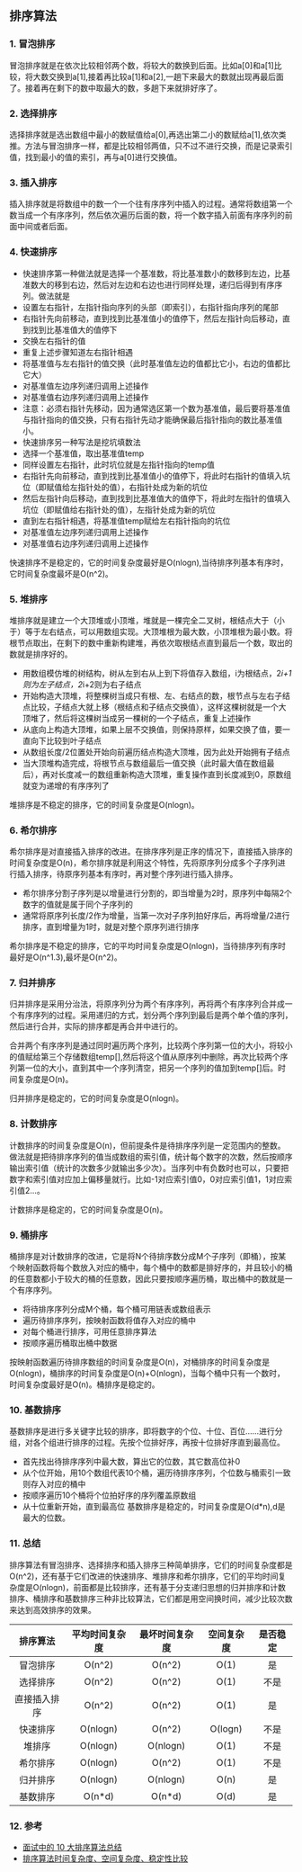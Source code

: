 ## 排序算法
### 1. 冒泡排序
冒泡排序就是在依次比较相邻两个数，将较大的数换到后面。比如a[0]和a[1]比较，将大数交换到a[1],接着再比较a[1]和a[2],一趟下来最大的数就出现再最后面了。接着再在剩下的数中取最大的数，多趟下来就排好序了。
### 2. 选择排序
选择排序就是选出数组中最小的数赋值给a[0],再选出第二小的数赋给a[1],依次类推。方法与冒泡排序一样，都是比较相邻两值，只不过不进行交换，而是记录索引值，找到最小的值的索引，再与a[0]进行交换值。
### 3. 插入排序
插入排序就是将数组中的数一个一个往有序序列中插入的过程。通常将数组第一个数当成一个有序序列，然后依次遍历后面的数，将一个数字插入前面有序序列的前面中间或者后面。
### 4. 快速排序
* 快速排序第一种做法就是选择一个基准数，将比基准数小的数移到左边，比基准数大的移到右边，然后对左边和右边也进行同样处理，递归后得到有序序列。做法就是
 * 设置左右指针，左指针指向序列的头部（即索引），右指针指向序列的尾部
 * 右指针先向前移动，直到找到比基准值小的值停下，然后左指针向后移动，直到找到比基准值大的值停下
 * 交换左右指针的值
 * 重复上述步骤知道左右指针相遇
 * 将基准值与左右指针的值交换（此时基准值左边的值都比它小，右边的值都比它大）
 * 对基准值左边序列递归调用上述操作
 * 对基准值右边序列递归调用上述操作
 * 注意：必须右指针先移动，因为通常选区第一个数为基准值，最后要将基准值与指针指向的值交换，只有右指针先动才能确保最后指针指向的数比基准值小。
* 快速排序另一种写法是挖坑填数法
 * 选择一个基准值，取出基准值temp
 * 同样设置左右指针，此时坑位就是左指针指向的temp值
 * 右指针先向前移动，直到找到比基准值小的值停下，将此时右指针的值填入坑位（即赋值给左指针处的值），右指针处成为新的坑位
 * 然后左指针向后移动，直到找到比基准值大的值停下，将此时左指针的值填入坑位（即赋值给右指针处的值），左指针处成为新的坑位
 * 直到左右指针相遇，将基准值temp赋给左右指针指向的坑位
 * 对基准值左边序列递归调用上述操作
 * 对基准值右边序列递归调用上述操作

 快速排序不是稳定的，它的时间复杂度最好是O(nlogn),当待排序列基本有序时，它时间复杂度最坏是O(n^2)。
### 5. 堆排序
堆排序就是建立一个大顶堆或小顶堆，堆就是一棵完全二叉树，根结点大于（小于）等于左右结点，可以用数组实现。大顶堆根为最大数，小顶堆根为最小数。将根节点取出，在剩下的数中重新构建堆，再依次取根结点直到最后一个数，取出的数就是排序好的。
* 用数组模仿堆的树结构，树从左到右从上到下将值存入数组，i为根结点，2*i+1则为左子结点，2*i+2则为右子结点
* 开始构造大顶堆，将整棵树当成只有根、左、右结点的数，根节点与左右子结点比较，子结点大就上移（根结点和子结点交换值），这样这棵树就是一个大顶堆了，然后将这棵树当成另一棵树的一个子结点，重复上述操作
* 从底向上构造大顶堆，如果上层不交换值，则保持原样，如果交换了值，要一直向下比较到叶子结点
* 从数组长度/2位置处开始向前遍历结点构造大顶堆，因为此处开始拥有子结点
* 当大顶堆构造完成，将根节点与数组最后一值交换（此时最大值在数组最后），再对长度减一的数组重新构造大顶堆，重复操作直到长度减到0，原数组就变为递增的有序序列了

堆排序是不稳定的排序，它的时间复杂度是O(nlogn)。
### 6. 希尔排序
希尔排序是对直接插入排序的改进。在排序序列是正序的情况下，直接插入排序的时间复杂度是O(n)，希尔排序就是利用这个特性，先将原序列分成多个子序列进行插入排序，待原序列基本有序时，再对整个序列进行插入排序。
* 希尔排序分割子序列是以增量进行分割的，即当增量为2时，原序列中每隔2个数字的值就是属于同个子序列的
* 通常将原序列长度/2作为增量，当第一次对子序列拍好序后，再将增量/2进行排序，直到增量为1时，就是对整个原序列进行排序

希尔排序是不稳定的排序，它的平均时间复杂度是O(nlogn)，当待排序列有序时最好是O(n^1.3),最坏是O(n^2)。
### 7. 归并排序
归并排序是采用分治法，将原序列分为两个有序序列，再将两个有序序列合并成一个有序序列的过程。采用递归的方式，划分两个序列到最后是两个单个值的序列，然后进行合并，实际的排序都是再合并中进行的。

合并两个有序序列是通过同时遍历两个序列，比较两个序列第一位的大小，将较小的值赋给第三个存储数组temp[],然后将这个值从原序列中删除，再次比较两个序列第一位的大小，直到其中一个序列清空，把另一个序列的值加到temp[]后。时间复杂度是O(n)。

归并排序是稳定的，它的时间复杂度是O(nlogn)。
### 8. 计数排序
计数排序的时间复杂度是O(n)，但前提条件是待排序序列是一定范围内的整数。做法就是把待排序序列的值当成数组的索引值，统计每个数字的次数，然后按顺序输出索引值（统计的次数多少就输出多少次）。当序列中有负数时也可以，只要把数字和索引值对应加上偏移量就行。比如-1对应索引值0，0对应索引值1，1对应索引值2...。

计数排序是稳定的，它的时间复杂度是O(n)。
### 9. 桶排序
桶排序是对计数排序的改进，它是将N个待排序数分成M个子序列（即桶），按某个映射函数将每个数放入对应的桶中，每个桶中的数都是排好序的，并且较小的桶的任意数都小于较大的桶的任意数，因此只要按顺序遍历桶，取出桶中的数就是一个有序序列。
* 将待排序序列分成M个桶，每个桶可用链表或数组表示
* 遍历待排序序列，按映射函数将值存入对应的桶中
* 对每个桶进行排序，可用任意排序算法
* 按顺序遍历桶取出桶中数据

按映射函数遍历待排序数组的时间复杂度是O(n)，对桶排序的时间复杂度是O(nlogn)，桶排序的时间复杂度是O(n)+O(nlogn)，当每个桶中只有一个数时，时间复杂度最好是O(n)。桶排序是稳定的。
### 10. 基数排序
基数排序是进行多关键字比较的排序，即将数字的个位、十位、百位……进行分组，对各个组进行排序的过程。先按个位排好序，再按十位排好序直到最高位。
* 首先找出待排序序列中最大数，算出它的位数，其它数高位补0
* 从个位开始，用10个数组代表10个桶，遍历待排序序列，个位数与桶索引一致则存入对应的桶中
* 按顺序遍历10个桶将个位拍好序的序列覆盖原数组
* 从十位重新开始，直到最高位
基数排序是稳定的，时间复杂度是O(d*n),d是最大的位数。
### 11. 总结
排序算法有冒泡排序、选择排序和插入排序三种简单排序，它们的时间复杂度都是O(n^2)，还有基于它们改进的快速排序、堆排序和希尔排序，它们的平均时间复杂度是O(nlogn)，前面都是比较排序，还有基于分支递归思想的归并排序和计数排序、桶排序和基数排序三种非比较算法，它们都是用空间换时间，减少比较次数来达到高效排序的效果。

| 排序算法 | 平均时间复杂度 | 最坏时间复杂度 | 空间复杂度 | 是否稳定 |
| :------: | :------: | :------: | :------: | :------: |
| 冒泡排序 | O(n^2) |  O(n^2) | O(1) | 是 |
| 选择排序 | O(n^2) |  O(n^2) | O(1) | 不是 |
| 直接插入排序 | O(n^2) |  O(n^2) | O(1) | 是 |
| 快速排序 | O(nlogn) |  O(n^2) | O(logn) | 不是 |
| 堆排序 | O(nlogn) |  O(nlogn) | O(1) | 不是 |
| 希尔排序 | O(nlogn) |  O(n^2) | O(1) | 不是 |
| 归并排序 | O(nlogn) |  O(nlogn) | O(n) | 是 |
| 基数排序 | O(n*d) |  O(n*d) | O(d) | 是 |

### 12. 参考
* [面试中的 10 大排序算法总结](http://www.codeceo.com/article/10-sort-algorithm-interview.html#0-tsina-1-10490-397232819ff9a47a7b7e80a40613cfe1)
* [排序算法时间复杂度、空间复杂度、稳定性比较](https://blog.csdn.net/yushiyi6453/article/details/76407640)
